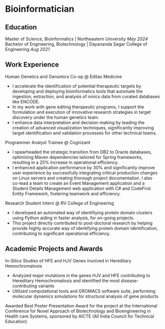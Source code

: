 # Bioinformatician


## Education
Master of Science, Bioinformatics | Northeastern University _May 2024_
Bachelor of Engineering, Biotechnology | Dayananda Sagar College of Engineering _Aug 2021_


## Work Experience
Human Genetics and Genomics Co-op @ Editas Medicine
- I accelerate the identification of potential therapeutic targets by developing and deploying bioinformatics tools that automate the ingestion, extraction, and analysis of omics data from curated databases like ENCODE.
- In my work with gene editing therapeutic programs, I support the formulation and execution of innovative research strategies in target discovery under the human genetics team.
- I enhance data interpretation and decision-making by leading the creation of advanced visualization techniques, significantly improving target identification and validation processes for other technical teams.

Programmer Analyst Trainee @ Cognizant
- I spearheaded the strategic transition from DB2 to Oracle databases, optimizing Maven dependencies tailored for Spring frameworks, resulting in a 25% increase in operational efficiency.
- I enhanced application performance by 30% and significantly improve user experience by successfully integrating critical production changes on Linux servers and creating thorough project documentation. I also co-lead a team to create an Event Management application and a Student Details Management web application with C# and CodeFirst Entity Framework, fostering teamwork and efficiency.

Research Student Intern @ RV College of Engineering
- I developed an automated way of identifiying protein domain clusters using Python aiding in faster analysis, for on-going projects.
- This project directly contributed to post-doctoral research by helping provide highly accurate way of identifying protein domain identification, contributing to significant operational efficiency.

## Academic Projects and Awards
In-Silico Studies of HFE and HJV Genes involved in Hereditary Hemochromatosis
- Analyzed major mutations in the genes HJV and HFE contributing to Hereditary Hemochromatosis and identified the most disease-contributing variants
- Utilized computational tools and GROMACS software suite, performing molecular dynamics simulations for structural analysis of gene products

Awarded Best Poster Presentation Award for the project at the International Conference for Novel Approach of Biotechnology and Bioengineering in Health care Systems, sponsored by AICTE (All India Council for Technical Education)
